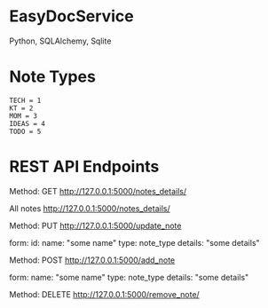 # EasyDocService
Python,  SQLAlchemy, Sqlite

# Note Types
    TECH = 1
    KT = 2
    MOM = 3
    IDEAS = 4
    TODO = 5
    
# REST API Endpoints

Method: GET
http://127.0.0.1:5000/notes_details/<id>

All notes
http://127.0.0.1:5000/notes_details/

Method: PUT
http://127.0.0.1:5000/update_note

form:
id: <id>
name: "some name"
type: note_type
details: "some details"

Method: POST
http://127.0.0.1:5000/add_note

form:
name: "some name"
type: note_type
details: "some details"

Method: DELETE
http://127.0.0.1:5000/remove_note/<id>
